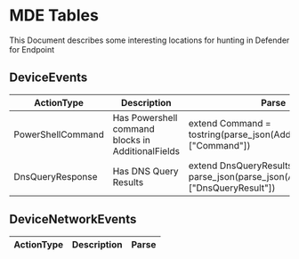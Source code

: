 # MDE Tables

This Document describes some interesting locations for hunting in Defender for Endpoint

## DeviceEvents

| ActionType        | Description                                       | Parse                                                                               |
| ----------------- | ------------------------------------------------- | ----------------------------------------------------------------------------------- |
| PowerShellCommand | Has Powershell command blocks in AdditionalFields | extend Command = tostring(parse_json(AdditionalFields)["Command"])                  |
| DnsQueryResponse  | Has DNS Query Results                             | extend DnsQueryResults = parse_json(parse_json(AdditionalFields)["DnsQueryResult"]) |


## DeviceNetworkEvents

| ActionType | Description | Parse |
| ---------- | ----------- | ----- |
